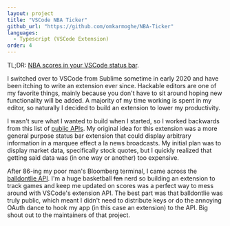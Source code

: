 ```yaml
---
layout: project
title: "VSCode NBA Ticker"
github_url: "https://github.com/omkarmoghe/NBA-Ticker"
languages:
  - Typescript (VSCode Extension)
order: 4
---
```


TL;DR: [NBA scores in your VSCode status bar](https://marketplace.visualstudio.com/items?itemName=omkarmoghe.nba-ticker).

I switched over to VSCode from Sublime sometime in early 2020 and have been itching to write an extension ever since. Hackable editors are one of my favorite things, mainly because you don't have to sit around hoping new functionality will be added. A majority of my time working is spent in my editor, so naturally I decided to build an extension to lower my productivity.

I wasn't sure what I wanted to build when I started, so I worked backwards from this list of [public APIs](https://github.com/public-apis/public-apis). My original idea for this extension was a more general purpose status bar extension that could display arbitrary information in a marquee effect a la news broadcasts. My initial plan was to display market data, specifically stock quotes, but I quickly realized that getting said data was (in one way or another) too expensive.

After 86-ing my poor man's Bloomberg terminal, I came across the [balldontlie API](https://www.balldontlie.io/#introduction). I'm a huge basketball ~~fan~~ nerd so building an extension to track games and keep me updated on scores was a perfect way to mess around with VSCode's extension API. The best part was that balldontlie was truly public, which meant I didn't need to distribute keys or do the annoying OAuth dance to hook my app (in this case an extension) to the API. Big shout out to the maintainers of that project.

